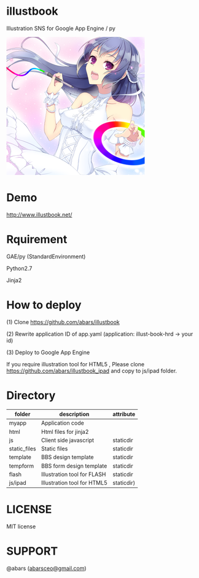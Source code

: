 # illustbook
Illustration SNS for Google App Engine / py

![illustbook logo](https://github.com/abars/illustbook/blob/master/static_files/banner_360b.png)

# Demo

http://www.illustbook.net/

# Rquirement

GAE/py (StandardEnvironment)

Python2.7

Jinja2

# How to deploy

(1) Clone https://github.com/abars/illustbook

(2) Rewrite application ID of app.yaml (application: illust-book-hrd -> your id)

(3) Deploy to Google App Engine

If you require illustration tool for HTML5 , Please clone https://github.com/abars/illustbook_ipad and copy to js/ipad folder.

# Directory

|folder|description|attribute|
|---|---|---|
|myapp|Application code||
|html|Html files for jinja2||
|js|Client side javascript|staticdir|
|static_files|Static files|staticdir|
|template|BBS design template|staticdir|
|tempform|BBS form design template|staticdir|
|flash|Illustration tool for FLASH|staticdir|
|js/ipad|Illustration tool for HTML5|staticdir)|

# LICENSE

MIT license

# SUPPORT

@abars (abarsceo@gmail.com)
